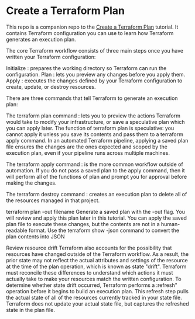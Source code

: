 # Create a Terraform Plan

This repo is a companion repo to the [Create a Terraform Plan](https://developer.hashicorp.com/terraform/tutorials/cli/plan) tutorial.
It contains Terraform configuration you can use to learn how Terraform generates an execution plan.

The core Terraform workflow consists of three main steps once you have written your Terraform configuration:

Initialize :
prepares the working directory so Terraform can run the configuration.
Plan :
lets you preview any changes before you apply them.
Apply :
executes the changes defined by your Terraform configuration to create, update, or destroy resources.

There are three commands that tell Terraform to generate an execution plan:

The terraform plan command :
lets you to preview the actions Terraform would take to modify your infrastructure, or save a speculative plan which you can apply later. The function of terraform plan is speculative: you cannot apply it unless you save its contents and pass them to a terraform apply command. In an automated Terraform pipeline, applying a saved plan file ensures the changes are the ones expected and scoped by the execution plan, even if your pipeline runs across multiple machines.

The terraform apply command :
is the more common workflow outside of automation. If you do not pass a saved plan to the apply command, then it will perform all of the functions of plan and prompt you for approval before making the changes.

The terraform destroy command :
creates an execution plan to delete all of the resources managed in that project.

terraform plan -out filename
Generate a saved plan with the -out flag. You will review and apply this plan later in this tutorial.
You can apply the saved plan file to execute these changes, but the contents are not in a human-readable format. Use the terraform show -json command to convert the plan contents into JSON

Review resource drift
Terraform also accounts for the possibility that resources have changed outside of the Terraform workflow. As a result, the prior state may not reflect the actual attributes and settings of the resource at the time of the plan operation, which is known as state "drift". Terraform must reconcile these differences to understand which actions it must actually take to make your resources match the written configuration.
To determine whether state drift occurred, Terraform performs a :refresh" operation before it begins to build an execution plan. This refresh step pulls the actual state of all of the resources currently tracked in your state file.
Terraform does not update your actual state file, but captures the refreshed state in the plan file.